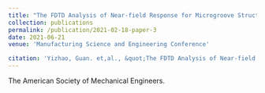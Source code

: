 ```yaml
---
title: "The FDTD Analysis of Near-field Response for Microgroove Structure with Standing Wave Illumination for the Realization of Coherent Structured Illumination Microscopy"
collection: publications
permalink: /publication/2021-02-18-paper-3
date: 2021-06-21
venue: 'Manufacturing Science and Engineering Conference'

citation: 'Yizhao, Guan. et,al., &quot;The FDTD Analysis of Near-field Response for Microgroove Structure with Standing Wave Illumination for the Realization of Coherent Structured Illumination Microscopy.&quot; <i>MSEC conference 2021</i>. 6.'
---
```

The American Society of Mechanical Engineers.


